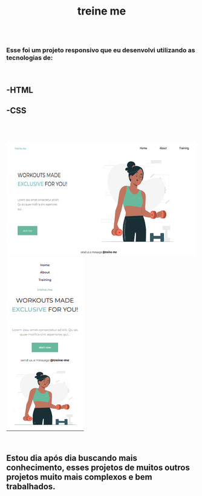 <h1 align="center">treine me</h1>
<br>
<br>
<h3>Esse foi um projeto responsivo que eu desenvolvi utilizando as tecnologias de: </h3>
<br>
<h2>-HTML</p>  <h2>-CSS</P>
<br>
<br>
    <div>
<img src="https://raw.githubusercontent.com/NatanaelRibeiro142/projeto-responsivo-treine-me/6831f30665ff86612535b57458b46a904655fa95/treine-me.png" width="650px" height="300px">
<img src="https://raw.githubusercontent.com/NatanaelRibeiro142/projeto-responsivo-treine-me/6831f30665ff86612535b57458b46a904655fa95/responsivo-trein-me.png">
</div>
<br>
<h2>Estou dia após dia buscando mais conhecimento, esses projetos de muitos outros projetos muito mais complexos e bem trabalhados. </h2>
